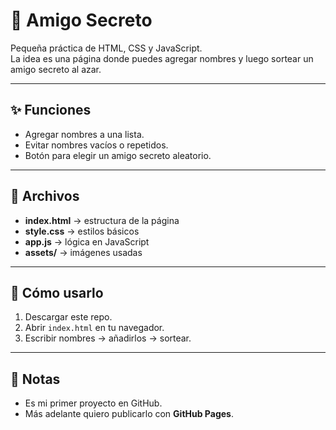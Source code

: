 # 🎁 Amigo Secreto

Pequeña práctica de HTML, CSS y JavaScript.  
La idea es una página donde puedes agregar nombres y luego sortear un amigo secreto al azar.

---

## ✨ Funciones
- Agregar nombres a una lista.
- Evitar nombres vacíos o repetidos.
- Botón para elegir un amigo secreto aleatorio.

---

## 📂 Archivos
- **index.html** → estructura de la página  
- **style.css** → estilos básicos  
- **app.js** → lógica en JavaScript  
- **assets/** → imágenes usadas  

---

## 🚀 Cómo usarlo
1. Descargar este repo.
2. Abrir `index.html` en tu navegador.
3. Escribir nombres → añadirlos → sortear.  

---

## 📝 Notas
- Es mi primer proyecto en GitHub.  
- Más adelante quiero publicarlo con **GitHub Pages**.
